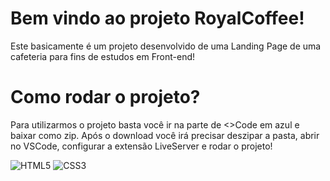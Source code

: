 # Bem vindo ao projeto RoyalCoffee!

Este basicamente é um projeto desenvolvido de uma Landing Page de uma cafeteria para fins de estudos em Front-end!

# Como rodar o projeto?

Para utilizarmos o projeto basta você ir na parte de <>Code em azul e baixar como zip. Após o download você irá precisar deszipar a pasta, abrir no VSCode, configurar a extensão LiveServer e rodar o projeto!

![HTML5](https://img.shields.io/badge/html5-%23E34F26.svg?style=for-the-badge&logo=html5&logoColor=white)
![CSS3](https://img.shields.io/badge/css3-%231572B6.svg?style=for-the-badge&logo=css3&logoColor=white)

